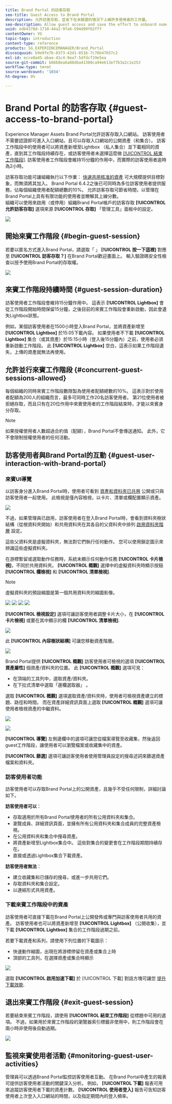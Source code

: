 ```yaml
---
title: Brand Portal 的訪客存取
seo-title: Guest Access to Brand Portal
description: 允許訪客存取，並省下在未驗證的情況下上線許多使用者的工作量。
seo-description: Allow guest access and save the effort to onboard numerous users without authentication.
uuid: edb4378d-1710-44a2-97a6-594d99f62fff
contentOwner: VG
topic-tags: introduction
content-type: reference
products: SG_EXPERIENCEMANAGER/Brand_Portal
discoiquuid: b9e9fe7b-0373-42d1-851b-7c76b47657c2
exl-id: ecce0a45-abae-41c4-9ea7-5dfdcf19e5ea
source-git-commit: b66b8ea6a88dba41380ca94e613e77b3a2c1e253
workflow-type: tm+mt
source-wordcount: '1034'
ht-degree: 0%

---
```


# Brand Portal 的訪客存取 {#guest-access-to-brand-portal}

Experience Manager Assets Brand Portal允許訪客存取入口網站。 訪客使用者不需要認證即可進入入口網站，且可以存取入口網站的公開資產（和集合）。 訪客工作階段中的使用者可以將資產新增至Lightbox （私人集合）並下載相同的資產，直到其工作階段持續存在，或訪客使用者未選擇這麼做 [[!UICONTROL 結束工作階段]](#exit-guest-session). 訪客使用者工作階段會維持15分鐘的作用中，而實際的訪客使用者逾時為2小時。

訪客存取功能可讓組織執行以下作業： [快速共用核准的資產](../using/brand-portal-sharing-folders.md#how-to-share-folders) 可大規模提供目標對象，而無須將其加入。 Brand Portal 6.4.2之後已可同時為多位訪客使用者提供服務，佔每個組織使用者配額總數的10%。 允許訪客存取可節省時間，以管理在Brand Portal上具有有限功能的使用者並瞭解其上線分數。\
組織可以使用來啟用（或停用）組織Brand Portal帳戶的訪客存取 **[!UICONTROL 允許訪客存取]** 選項來源 **[!UICONTROL 存取]** 「管理工具」面板中的設定。

<!--
Comment Type: annotation
Last Modified By: mgulati
Last Modified Date: 2018-08-17T10:42:59.879-0400
Removed the first para: "AEM Assets Brand Portal allows public users to enter the portal anonymously and have restricted access to the allowed public resources as guests. Organization users with guest role need not seek access and authentication from administrators."
-->

![](assets/enable-guest-access.png)

## 開始來賓工作階段 {#begin-guest-session}

若要以匿名方式進入Brand Portal，請選取「 」 **[!UICONTROL 按一下這裡]** 對應至 **[!UICONTROL 訪客存取？]** 在Brand Portal歡迎畫面上。 輸入驗證碼安全性檢查以授予使用Brand Portal的存取權。

![](assets/bp-login-screen.png)

## 來賓工作階段持續時間 {#guest-session-duration}

訪客使用者工作階段會維持15分鐘作用中。
這表示 **[!UICONTROL Lightbox]** 會從工作階段開始時間保留15分鐘，之後目前的來賓工作階段會重新啟動，因此會遺失Lightbox狀態。

例如，某個訪客使用者在1500小時登入Brand Portal，並將資產新增至 **[!UICONTROL Lightbox]** 於15:05下載內容。 如果使用者不下載 **[!UICONTROL Lightbox]** 集合（或其資產）於15:15小時（登入後15分鐘內）之前，使用者必須重新啟動工作階段。 此 **[!UICONTROL Lightbox]** 空白，這表示如果工作階段遺失，上傳的資產就無法再使用。

## 允許並行來賓工作階段 {#concurrent-guest-sessions-allowed}

每個組織的同時來賓工作階段數限製為使用者配額總數的10%。 這表示對於使用者配額為200人的組織而言，最多可同時工作20名訪客使用者。 第21位使用者被拒絕存取，而且只有在20位作用中來賓使用者的工作階段結束時，才能以來賓身分存取。

>[!NOTE]
>
>如果授權使用者人數超過合約值（配額），Brand Portal不會傳送通知。 此外，它不會限制授權使用者的任何活動。

## 訪客使用者與Brand Portal的互動 {#guest-user-interaction-with-brand-portal}

### 來賓UI導覽

以訪客身分進入Brand Portal時，使用者可看到 [資產和資料夾已共用](../using/brand-portal-sharing-folders.md#sharefolders) 公開或只與訪客使用者一起使用。 此檢視是僅內容檢視，以卡片、清單或欄配置顯示資產。

![](assets/disabled-folder-hierarchy1.png)

不過，如果管理員已啟用，訪客使用者在登入Brand Portal時，會看到資料夾樹狀結構（從根資料夾開始）和共用資料夾在其各自的父資料夾中排列 [啟用資料夾階層](../using/brand-portal-general-configuration.md#main-pars-header-1621071021) 設定。

這些父資料夾是虛擬資料夾，無法對它們執行任何動作。 您可以使用鎖定圖示來辨識這些虛擬資料夾。

在游標暫留或選取動作任務時，系統未顯示任何動作任務 **[!UICONTROL 卡片檢視]**，不同於共用資料夾。 **[!UICONTROL 概觀]** 選擇中的虛擬資料夾時顯示按鈕 **[!UICONTROL 欄檢視]** 和 **[!UICONTROL 清單檢視]**.

>[!NOTE]
>
>虛擬資料夾的預設縮圖是第一個共用資料夾的縮圖影像。

![](assets/enabled-hierarchy1.png) ![](assets/hierarchy1-nonadmin.png) ![](assets/hierarchy-nonadmin.png) ![](assets/hierarchy2-nonadmin.png)

**[!UICONTROL 檢視設定]** 選項可讓訪客使用者調整卡片大小，在 **[!UICONTROL 卡片檢視]** 或要在其中顯示的欄 **[!UICONTROL 清單檢視]**.

![](assets/nav-guest-user.png)

此 **[!UICONTROL 內容樹狀結構]** 可讓您移動資產階層。

![](assets/guest-login-ui.png)

Brand Portal提供 **[!UICONTROL 概觀]** 訪客使用者可檢視的選項 **[!UICONTROL 資產屬性]** 個資產/資料夾的位置。 此 **[!UICONTROL 概觀]** 選項可見：

* 在頂端的工具列中，選取資產/資料夾。
* 在下拉式清單中選取「邊欄選取器」 。

選取 **[!UICONTROL 概觀]** 選項選取資產/資料夾時，使用者可檢視資產建立的標題、路徑和時間。 而在資產詳細資訊頁面上選取 **[!UICONTROL 概觀]** 選項可讓使用者檢視資產的中繼資料。

![](assets/overview-option-1.png)

![](assets/overview-rail-selector-1.png)

**[!UICONTROL 導覽]** 左側邊欄中的選項可讓您從檔案導覽至收藏集，然後返回guest工作階段，讓使用者可以瀏覽檔案或收藏集中的資產。

**[!UICONTROL 篩選]** 選項可讓訪客使用者使用管理員設定的搜尋述詞來篩選資產檔案和資料夾。

### 訪客使用者功能

訪客使用者可以存取Brand Portal上的公開資產，且幾乎不受任何限制，詳細討論如下。

**訪客使用者可以**：

* 存取適用於所有Brand Portal使用者的所有公用資料夾和集合。
* 瀏覽成員、詳細資訊頁面，並擁有所有公用資料夾和集合成員的完整資產檢視。
* 在公用資料夾和集合中搜尋資產。
* 將資產新增至Lightbox集合中。 這些對集合的變更會在工作階段期間持續存在。
* 直接或透過Lightbox集合下載資產。

**訪客使用者無法**：

* 建立收藏集和已儲存的搜尋，或進一步共用它們。
* 存取資料夾和集合設定。
* 以連結形式共用資產。

### 下載來賓工作階段中的資產

訪客使用者可直接下載在Brand Portal上公開發佈或專門與訪客使用者共用的資產。 訪客使用者也可以將資產新增至 **[!UICONTROL Lightbox]** （公開收集），並下載 **[!UICONTROL Lightbox]** 集合的工作階段過期之前。

若要下載資產和系列，請使用下列位置的下載圖示：

* 快速動作縮圖，出現在將游標停留在資產或集合上時
* 頂部的工具列，在選擇資產或集合時顯示

![](assets/download-on-guest.png)

選取 **[!UICONTROL 啟用加速下載]** 於 [!UICONTROL 下載] 對話方塊可讓您 [提升下載效能](../using/accelerated-download.md).

## 退出來賓工作階段 {#exit-guest-session}

若要結束來賓工作階段，請使用 **[!UICONTROL 結束工作階段]** 從標題中可用的選項。 不過，如果用於來賓工作階段的瀏覽器索引標籤非使用中，則工作階段會在兩小時非使用後自動過期。

![](assets/end-guest-session.png)

## 監視來賓使用者活動 {#monitoring-guest-user-activities}

管理員可以透過Brand Portal監控訪客使用者互動。 在Brand Portal中產生的報表可提供訪客使用者活動的關鍵深入分析。 例如， **[!UICONTROL 下載]** 報表可用來追蹤訪客使用者下載的資產計數。 **[!UICONTROL 使用者登入]** 報告可告知訪客使用者上次登入入口網站的時間，以及指定期間內的登入頻率。
